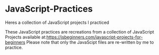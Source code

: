 # JavaScript-Practices
Heres a collection of JavaScript projects I practiced


These JavaScript practices are recreations from a collection of JavaScript Projects available at:https://jsbeginners.com/javascript-projects-for-beginners
Please note that only the JavaScipt files are re-written by me to practice.
